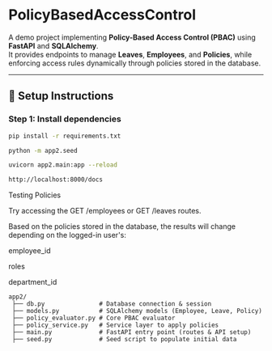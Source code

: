 # PolicyBasedAccessControl

A demo project implementing **Policy-Based Access Control (PBAC)** using **FastAPI** and **SQLAlchemy**.  
It provides endpoints to manage **Leaves**, **Employees**, and **Policies**, while enforcing access rules dynamically through policies stored in the database.

---

## 🚀 Setup Instructions

### Step 1: Install dependencies
```bash
pip install -r requirements.txt

python -m app2.seed

uvicorn app2.main:app --reload

http://localhost:8000/docs
```

Testing Policies

Try accessing the GET /employees or GET /leaves routes.

Based on the policies stored in the database, the results will change depending on the logged-in user's:

employee_id

roles

department_id


```
app2/
 ├── db.py               # Database connection & session
 ├── models.py           # SQLAlchemy models (Employee, Leave, Policy)
 ├── policy_evaluator.py # Core PBAC evaluator
 ├── policy_service.py   # Service layer to apply policies
 ├── main.py             # FastAPI entry point (routes & API setup)
 ├── seed.py             # Seed script to populate initial data
